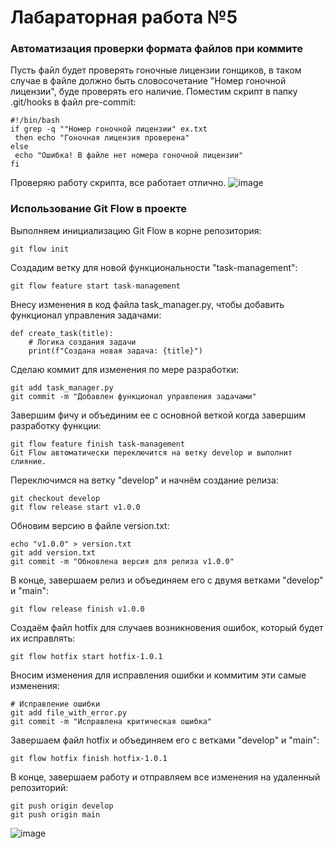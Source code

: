 # Лабараторная работа №5
### Автоматизация проверки формата файлов при коммите

Пусть файл будет проверять гоночные лицензии гонщиков, в таком случае в файле должно быть словосочетание "Номер гоночной лицензии", будe проверять его наличие. Поместим скрипт в папку .git/hooks в файл pre-commit:

```
#!/bin/bash
if grep -q ""Номер гоночной лицензии" ex.txt
 then echo "Гоночная лицензия проверена"
else
 echo "Ошибка! В файле нет номера гоночной лицензии"
fi
```

Проверяю работу скрипта, все работает отлично.
![image](https://github.com/user-attachments/assets/80ec7676-7351-4337-836d-2a0e186a4843)

### Использование Git Flow в проекте

Выполняем инициализацию Git Flow в корне репозитория:
```
git flow init
```
Создадим ветку для новой функциональности "task-management":
```
git flow feature start task-management
```
Внесу изменения в код файла task_manager.py, чтобы добавить функционал управления задачами:
```
def create_task(title):
    # Логика создания задачи
    print(f"Создана новая задача: {title}")
```
Сделаю коммит для изменения по мере разработки:
```
git add task_manager.py
git commit -m "Добавлен функционал управления задачами"
```
Завершим фичу и объединим ее с основной веткой когда завершим разработку функции:
```
git flow feature finish task-management
Git Flow автоматически переключится на ветку develop и выполнит слияние.
```
Переключимся на ветку "develop" и начнём создание релиза:
```
git checkout develop
git flow release start v1.0.0
```
Обновим версию в файле version.txt:
```
echo "v1.0.0" > version.txt
git add version.txt
git commit -m "Обновлена версия для релиза v1.0.0"
```
В конце, завершаем релиз и объединяем его с двумя ветками "develop" и "main":
```
git flow release finish v1.0.0
```
Создаём файл hotfix для случаев возникновения ошибок, который будет их исправлять:
```
git flow hotfix start hotfix-1.0.1
```
Вносим изменения для исправления ошибки и коммитим эти самые изменения:
```
# Исправление ошибки
git add file_with_error.py
git commit -m "Исправлена критическая ошибка"
```
Завершаем файл hotfix и объединяем его с ветками "develop" и "main":
```
git flow hotfix finish hotfix-1.0.1
```
В конце, завершаем работу и отправляем все изменения на удаленный репозиторий:
```
git push origin develop
git push origin main
```
![image](https://github.com/user-attachments/assets/dc3737a2-c21a-4277-8113-0d0a2444e9e7)


